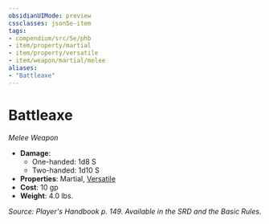 ```yaml
---
obsidianUIMode: preview
cssclasses: json5e-item
tags:
- compendium/src/5e/phb
- item/property/martial
- item/property/versatile
- item/weapon/martial/melee
aliases: 
- "Battleaxe"
---
```

# Battleaxe
*Melee Weapon*  

- **Damage**:
  - One-handed: 1d8 S
  - Two-handed: 1d10 S
- **Properties**: Martial, [Versatile](/Systems/5e/rules/item-properties.md#Versatile)
- **Cost**: 10 gp
- **Weight**: 4.0 lbs.

*Source: Player's Handbook p. 149. Available in the SRD and the Basic Rules.*